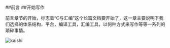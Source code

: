 ##前言
##开始写作

前言章节的开始，标志着“C与汇编”这个长篇文档要开始了，这一章主要说明下我们选择的体系结构，平台，编译工具，汇编工具，以何种方式来写作等等一系列的琐碎事情。


![kaishi](./picture/start.jpg)


